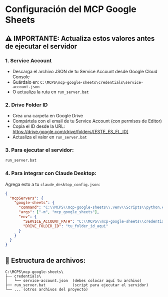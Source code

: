 # Configuración del MCP Google Sheets

## ⚠️ IMPORTANTE: Actualiza estos valores antes de ejecutar el servidor

### 1. Service Account
- Descarga el archivo JSON de tu Service Account desde Google Cloud Console
- Guárdalo en: `C:\MCPS\mcp-google-sheets\credentials\service-account.json`
- O actualiza la ruta en `run_server.bat`

### 2. Drive Folder ID
- Crea una carpeta en Google Drive
- Compártela con el email de tu Service Account (con permisos de Editor)
- Copia el ID desde la URL: https://drive.google.com/drive/folders/[ESTE_ES_EL_ID]
- Actualiza el valor en `run_server.bat`

### 3. Para ejecutar el servidor:
```cmd
run_server.bat
```

### 4. Para integrar con Claude Desktop:
Agrega esto a tu `claude_desktop_config.json`:

```json
{
  "mcpServers": {
    "google-sheets": {
      "command": "C:\\MCPS\\mcp-google-sheets\\.venv\\Scripts\\python.exe",
      "args": ["-m", "mcp_google_sheets"],
      "env": {
        "SERVICE_ACCOUNT_PATH": "C:\\MCPS\\mcp-google-sheets\\credentials\\service-account.json",
        "DRIVE_FOLDER_ID": "tu_folder_id_aqui"
      }
    }
  }
}
```

## 📁 Estructura de archivos:
```
C:\MCPS\mcp-google-sheets\
├── credentials\
│   └── service-account.json  (debes colocar aquí tu archivo)
├── run_server.bat            (script para ejecutar el servidor)
└── ... (otros archivos del proyecto)
```
